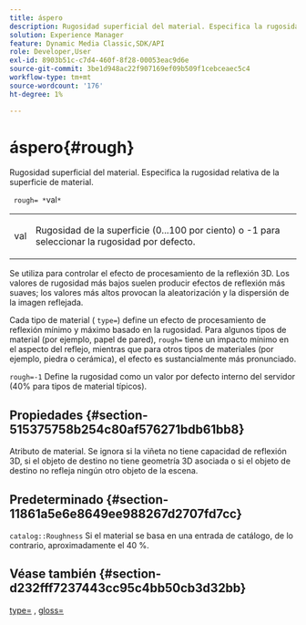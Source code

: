 ```yaml
---
title: áspero
description: Rugosidad superficial del material. Especifica la rugosidad relativa de la superficie de material.
solution: Experience Manager
feature: Dynamic Media Classic,SDK/API
role: Developer,User
exl-id: 8903b51c-c7d4-460f-8f28-00053eac9d6e
source-git-commit: 3be1d948ac22f907169ef09b509f1cebceaec5c4
workflow-type: tm+mt
source-wordcount: '176'
ht-degree: 1%

---
```


# áspero{#rough}

Rugosidad superficial del material. Especifica la rugosidad relativa de la superficie de material.

` rough= *`val`*`

<table id="simpletable_432E33EC87144AC7A2A8D9406F862708"> 
 <tr class="strow"> 
  <td class="stentry"> <p> <span class="varname"> val </span> </p> </td> 
  <td class="stentry"> <p>Rugosidad de la superficie (0...100 por ciento) o -1 para seleccionar la rugosidad por defecto. </p> </td> 
 </tr> 
</table>

Se utiliza para controlar el efecto de procesamiento de la reflexión 3D. Los valores de rugosidad más bajos suelen producir efectos de reflexión más suaves; los valores más altos provocan la aleatorización y la dispersión de la imagen reflejada.

Cada tipo de material ( `type=`) define un efecto de procesamiento de reflexión mínimo y máximo basado en la rugosidad. Para algunos tipos de material (por ejemplo, papel de pared), `rough=` tiene un impacto mínimo en el aspecto del reflejo, mientras que para otros tipos de materiales (por ejemplo, piedra o cerámica), el efecto es sustancialmente más pronunciado.

`rough=-1` Define la rugosidad como un valor por defecto interno del servidor (40% para tipos de material típicos).

## Propiedades {#section-515375758b254c80af576271bdb61bb8}

Atributo de material. Se ignora si la viñeta no tiene capacidad de reflexión 3D, si el objeto de destino no tiene geometría 3D asociada o si el objeto de destino no refleja ningún otro objeto de la escena.

## Predeterminado {#section-11861a5e6e8649ee988267d2707fd7cc}

`catalog::Roughness` Si el material se basa en una entrada de catálogo, de lo contrario, aproximadamente el 40 %.

## Véase también {#section-d232fff7237443cc95c4bb50cb3d32bb}

[type=](../../../../../ir-api/http-protocol/image-rendering-api-ref/c-ir-http-protocol-ref/c-ir-http-protocol-command-reference/r-ir-http-type.md#reference-128c7de89e2d46838019b560f3f84a35) , [gloss=](../../../../../ir-api/http-protocol/image-rendering-api-ref/c-ir-http-protocol-ref/c-ir-http-protocol-command-reference/r-ir-http-gloss.md#reference-325aef2ee51e4e1584a06047427340ca)
